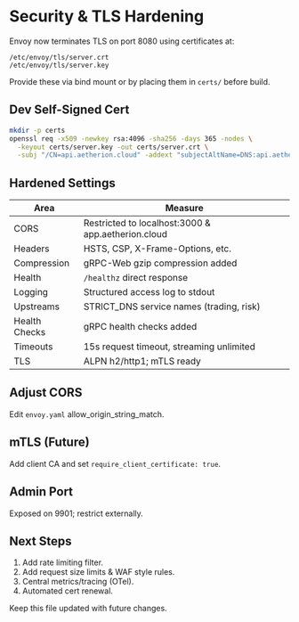 # Security & TLS Hardening

Envoy now terminates TLS on port 8080 using certificates at:

```text
/etc/envoy/tls/server.crt
/etc/envoy/tls/server.key
```

Provide these via bind mount or by placing them in `certs/` before build.

## Dev Self-Signed Cert

```bash
mkdir -p certs
openssl req -x509 -newkey rsa:4096 -sha256 -days 365 -nodes \
  -keyout certs/server.key -out certs/server.crt \
  -subj "/CN=api.aetherion.cloud" -addext "subjectAltName=DNS:api.aetherion.cloud,DNS:localhost"
```

## Hardened Settings

| Area | Measure |
|------|---------|
| CORS | Restricted to localhost:3000 & app.aetherion.cloud |
| Headers | HSTS, CSP, X-Frame-Options, etc. |
| Compression | gRPC-Web gzip compression added |
| Health | `/healthz` direct response |
| Logging | Structured access log to stdout |
| Upstreams | STRICT_DNS service names (trading, risk) |
| Health Checks | gRPC health checks added |
| Timeouts | 15s request timeout, streaming unlimited |
| TLS | ALPN h2/http1; mTLS ready |

## Adjust CORS

Edit `envoy.yaml` allow_origin_string_match.

## mTLS (Future)

Add client CA and set `require_client_certificate: true`.

## Admin Port

Exposed on 9901; restrict externally.

## Next Steps

1. Add rate limiting filter.
2. Add request size limits & WAF style rules.
3. Central metrics/tracing (OTel).
4. Automated cert renewal.

Keep this file updated with future changes.
